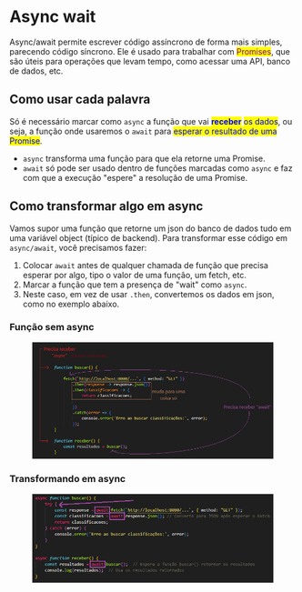 # Async wait

Async/await permite escrever código assíncrono de forma mais simples, parecendo código síncrono. Ele é usado para trabalhar com <mark style="color:purple;">Promises</mark>, que são úteis para operações que levam tempo, como acessar uma API, banco de dados, etc.

## Como usar cada palavra

Só é necessário marcar como `async` a função que vai <mark style="color:blue;">**receber**</mark> <mark style="color:blue;"></mark><mark style="color:blue;">os dados</mark>, ou seja, a função onde usaremos o `await` para <mark style="color:blue;">esperar o resultado de uma Promise</mark>.

* `async` transforma uma função para que ela retorne uma Promise.
* `await` só pode ser usado dentro de funções marcadas como `async` e faz com que a execução "espere" a resolução de uma Promise.

## Como transformar algo em async

Vamos supor uma função que retorne um json do banco de dados tudo em uma variável object (típico de backend). Para transformar esse código em `async/await`, você precisamos fazer:

1. Colocar `await` antes de qualquer chamada de função que precisa esperar por algo, tipo o valor de uma função, um fetch, etc.
2. Marcar a função que tem a presença de "wait" como `async`.
3. Neste caso, em vez de usar `.then`, convertemos os dados em json, como no exemplo abaixo.

### Função sem async

<figure><img src="../../../.gitbook/assets/image (2).png" alt=""><figcaption></figcaption></figure>

### Transformando em async

<figure><img src="../../../.gitbook/assets/image.png" alt=""><figcaption></figcaption></figure>
